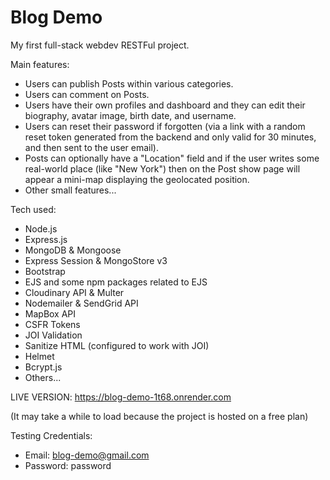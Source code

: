 # Blog Demo

My first full-stack webdev RESTFul project.

Main features:
- Users can publish Posts within various categories.
- Users can comment on Posts.
- Users have their own profiles and dashboard and they can edit their biography, avatar image, birth date, and username.
- Users can reset their password if forgotten (via a link with a random reset token generated from the backend and only valid for 30 minutes, and then sent to the user email).
- Posts can optionally have a "Location" field and if the user writes some real-world place (like "New York") then on the Post show page will appear a mini-map displaying the geolocated position.
- Other small features...

Tech used:
- Node.js
- Express.js
- MongoDB & Mongoose
- Express Session & MongoStore v3
- Bootstrap
- EJS and some npm packages related to EJS
- Cloudinary API & Multer
- Nodemailer & SendGrid API
- MapBox API
- CSFR Tokens
- JOI Validation
- Sanitize HTML (configured to work with JOI)
- Helmet
- Bcrypt.js
- Others...

LIVE VERSION: https://blog-demo-1t68.onrender.com

(It may take a while to load because the project is hosted on a free plan)

Testing Credentials:
  - Email: blog-demo@gmail.com
  - Password: password
